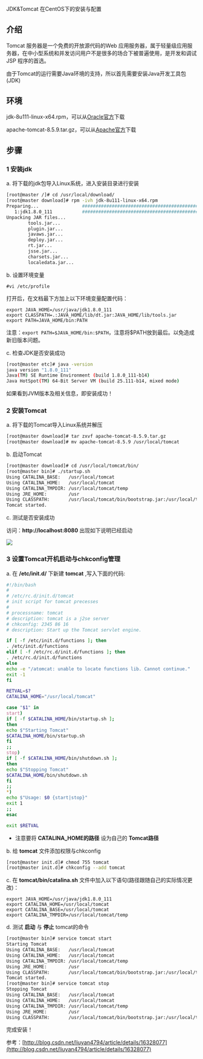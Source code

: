 JDK&Tomcat 在CentOS下的安装与配置

## 介绍

Tomcat 服务器是一个免费的开放源代码的Web 应用服务器，属于轻量级应用服务器，在中小型系统和并发访问用户不是很多的场合下被普遍使用，是开发和调试JSP 程序的首选。

由于Tomcat的运行需要Java环境的支持，所以首先需要安装Java开发工具包(JDK)

## 环境

jdk-8u111-linux-x64.rpm，可以从[Oracle官方](http://www.oracle.com/technetwork/java/javase/downloads/jdk8-downloads-2133151.html)下载

apache-tomcat-8.5.9.tar.gz，可以从[Apache官方](http://tomcat.apache.org/download-80.cgi)下载

## 步骤

### 1 安装jdk

a. 将下载的jdk包导入Linux系统，进入安装目录进行安装

```bash
[root@master /]# cd /usr/local/download/
[root@master download]# rpm -ivh jdk-8u111-linux-x64.rpm 
Preparing...                ########################################### [100%]
   1:jdk1.8.0_111           ########################################### [100%]
Unpacking JAR files...
        tools.jar...
        plugin.jar...
        javaws.jar...
        deploy.jar...
        rt.jar...
        jsse.jar...
        charsets.jar...
        localedata.jar...
```

b. 设置环境变量

`#vi /etc/profile`

打开后，在文档最下方加上以下环境变量配置代码：

```
export JAVA_HOME=/usr/java/jdk1.8.0_111
export CLASSPATH=.:JAVA_HOME/lib/dt.jar:JAVA_HOME/lib/tools.jar
export PATH=JAVA_HOME/bin:PATH
```

注意：`export PATH=$JAVA_HOME/bin:$PATH`，注意将$PATH放到最后。以免造成新旧版本问题。

c. 检查JDK是否安装成功

```bash
[root@master etc]# java -version
java version "1.8.0_111"
Java(TM) SE Runtime Environment (build 1.8.0_111-b14)
Java HotSpot(TM) 64-Bit Server VM (build 25.111-b14, mixed mode)
```

如果看到JVM版本及相关信息，即安装成功！

### 2 安装Tomcat

a. 将下载的Tomcat导入Linux系统并解压

```bash
[root@master download]# tar zxvf apache-tomcat-8.5.9.tar.gz 
[root@master download]# mv apache-tomcat-8.5.9 /usr/local/tomcat
```

b. 启动Tomcat

```bash
[root@master download]# cd /usr/local/tomcat/bin/
[root@master bin]# ./startup.sh 
Using CATALINA_BASE:   /usr/local/tomcat
Using CATALINA_HOME:   /usr/local/tomcat
Using CATALINA_TMPDIR: /usr/local/tomcat/temp
Using JRE_HOME:        /usr
Using CLASSPATH:       /usr/local/tomcat/bin/bootstrap.jar:/usr/local/tomcat/bin/tomcat-juli.jar
Tomcat started.
```

c. 测试是否安装成功

访问：**http://localhost:8080** 出现如下说明已经启动

![](http://ww4.sinaimg.cn/large/82c8e86egw1fblycezhofj20q40eqtcw.jpg)

### 3 设置Tomcat开机启动与chkconfig管理

a. 在 **/etc/init.d/** 下新建 **tomcat** ,写入下面的代码:

```bash
#!/bin/bash
#
# /etc/rc.d/init.d/tomcat
# init script for tomcat precesses
#
# processname: tomcat
# description: tomcat is a j2se server
# chkconfig: 2345 86 16
# description: Start up the Tomcat servlet engine.

if [ -f /etc/init.d/functions ]; then
. /etc/init.d/functions
elif [ -f /etc/rc.d/init.d/functions ]; then
. /etc/rc.d/init.d/functions
else
echo -e "/atomcat: unable to locate functions lib. Cannot continue."
exit -1
fi

RETVAL=$?
CATALINA_HOME="/usr/local/tomcat"

case "$1" in
start)
if [ -f $CATALINA_HOME/bin/startup.sh ];
then
echo $"Starting Tomcat"
$CATALINA_HOME/bin/startup.sh
fi
;;
stop)
if [ -f $CATALINA_HOME/bin/shutdown.sh ];
then
echo $"Stopping Tomcat"
$CATALINA_HOME/bin/shutdown.sh
fi
;;
*)
echo $"Usage: $0 {start|stop}"
exit 1
;;
esac

exit $RETVAL
```

+ 注意要将 **CATALINA_HOME的路径** 设为自己的 **Tomcat路径**  

b. 给 **tomcat** 文件添加权限与chkconfig

```bash
[root@master init.d]# chmod 755 tomcat 
[root@master init.d]# chkconfig --add tomcat 
```
c. 在 **tomcat/bin/catalina.sh** 文件中加入以下语句(路径跟随自己的实际情况更改)：

```
export JAVA_HOME=/usr/java/jdk1.8.0_111
export CATALINA_HOME=/usr/local/tomcat
export CATALINA_BASE=/usr/local/tomcat
export CATALINA_TMPDIR=/usr/local/tomcat/temp
```

d. 测试 **启动** 与 **停止** tomcat的命令

```bash
[root@master bin]# service tomcat start
Starting Tomcat
Using CATALINA_BASE:   /usr/local/tomcat
Using CATALINA_HOME:   /usr/local/tomcat
Using CATALINA_TMPDIR: /usr/local/tomcat/temp
Using JRE_HOME:        /usr
Using CLASSPATH:       /usr/local/tomcat/bin/bootstrap.jar:/usr/local/tomcat/bin/tomcat-juli.jar
Tomcat started.
[root@master bin]# service tomcat stop
Stopping Tomcat
Using CATALINA_BASE:   /usr/local/tomcat
Using CATALINA_HOME:   /usr/local/tomcat
Using CATALINA_TMPDIR: /usr/local/tomcat/temp
Using JRE_HOME:        /usr
Using CLASSPATH:       /usr/local/tomcat/bin/bootstrap.jar:/usr/local/tomcat/bin/tomcat-juli.jar
```

完成安装！

参考：[http://blog.csdn.net/liuyan4794/article/details/16328077](http://blog.csdn.net/liuyan4794/article/details/16328077)